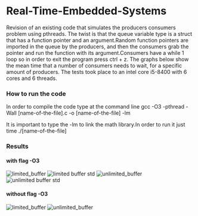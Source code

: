# Real-Time-Embedded-Systems
Revision of an existing code that simulates the producers consumers problem using pthreads. The twist is that the queue variable type is a struct that has a function pointer and an argument.Random function pointers are imported in the queue by the producers, and then the consumers grab the pointer and run the function with its argument.Consumers have a while 1 loop so in order to exit the program press ctrl + z. The graphs below show the mean time that a number of consumers needs to wait, for a specific amount of producers. The tests took place to an intel core i5-8400 with 6 cores and 6 threads.   

### How to run the code
In order to compile the code type at the command line gcc -O3 -pthread -Wall [name-of-the-file].c -o [name-of-the-file] -lm
   
It is important to type the -lm to link the math library.In order to run it just time ./[name-of-the-file]


### Results
#### with flag -O3
![limited_buffer](https://github.com/doinakis/Real-Time-Embedded-Systems/blob/master/github_limited_opt.jpg)
![limited buffer std](https://github.com/doinakis/Real-Time-Embedded-Systems/blob/master/github_limited_std_opt.jpg)
![unlimited_buffer](https://github.com/doinakis/Real-Time-Embedded-Systems/blob/master/github_unlimited_opt.jpg)
![unlimited buffer std](https://github.com/doinakis/Real-Time-Embedded-Systems/blob/master/github_unlimited_std_opt.jpg)
#### without flag -O3
![limited_buffer](https://github.com/doinakis/Real-Time-Embedded-Systems/blob/master/github_limited.jpg)
![unlimited_buffer](https://github.com/doinakis/Real-Time-Embedded-Systems/blob/master/github_unlimited.jpg)
